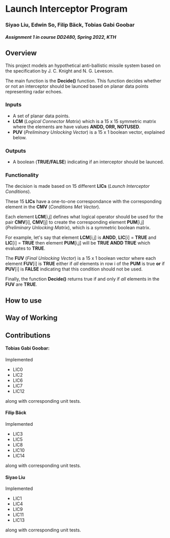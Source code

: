 # Launch Interceptor Program
### Siyao Liu, Edwin So, Filip Bäck, Tobias Gabi Goobar
#### *Assignment 1 in course DD2480, Spring 2022, KTH*
## Overview
This project models an hypothetical anti-ballistic missile system based on the specification by J. C. Knight and N. G. Leveson.

The main function is the **Decide()** function.
This function decides whether or not an interceptor should be launced based on planar data points representing radar echoes.
### Inputs
- A set of planar data points.
- **LCM** (*Logical Connector Matrix*) which is a 15 x 15 symmetric matrix where the elements are have values **ANDD, ORR, NOTUSED**.
- **PUV** (*Preliminary Unlocking Vector*) is a 15 x 1 boolean vector, explained below.

### Outputs
- A boolean (**TRUE/FALSE**) indicating if an interceptor should be launced.

### Functionality

The decision is made based on 15 different **LICs** (*Launch Interceptor Conditions*).

These 15 **LICs** have a one-to-one correspondance with the corresponding element in the **CMV** (*Conditions Met Vector*).

Each element **LCM**[i,j] defines what logical operator should be used for the pair **CMV**[i], **CMV**[j] to create the corresponding element **PUM**[i,j] (*Preliminary Unlocking Matrix*), which is a symmetric boolean matrix.

For example, let's say that element **LCM**[i,j] is **ANDD**, **LIC**[i] = **TRUE** and **LIC**[i] = **TRUE** then element **PUM**[i,j] will be **TRUE ANDD TRUE** which evaluates to **TRUE**.

The **FUV** (*Final Unlocking Vector*) is a 15 x 1 boolean vector where each element **FUV**[i] is **TRUE** either if *all* elements in row i of the **PUM** is true **or** if **PUV**[i] is **FALSE** indicating that this condition should not be used.

Finally, the function **Decide()** returns true if and only if *all* elements in the **FUV** are **TRUE**.

## How to use

## Way of Working

## Contributions

#### Tobias Gabi Goobar:
Implemented
- LIC0
- LIC2
- LIC6
- LIC7
- LIC12

along with corresponding unit tests.

#### Filip Bäck
Implemented
- LIC3
- LIC5
- LIC8
- LIC10
- LIC14

along with corresponding unit tests.

#### Siyao Liu
Implemented
- LIC1
- LIC4
- LIC9
- LIC11
- LIC13

along with corresponding unit tests.